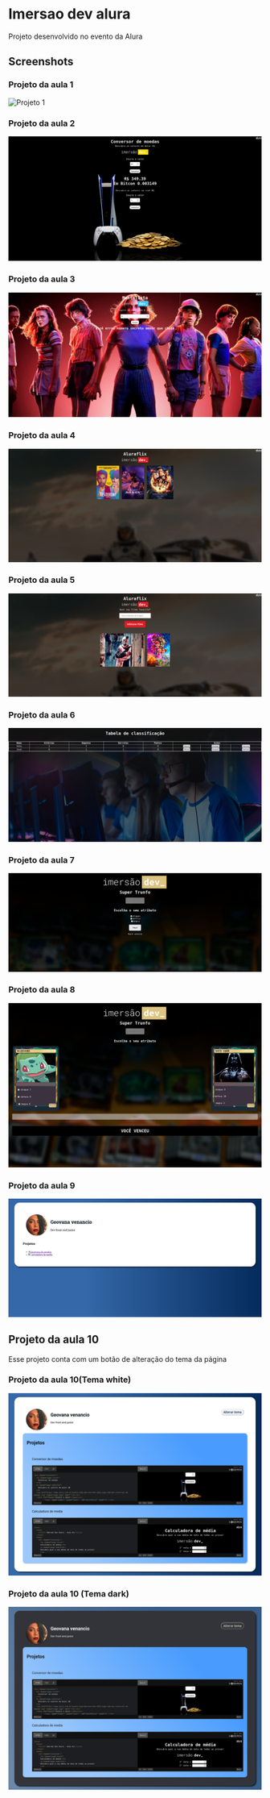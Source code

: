 # Imersao dev alura

Projeto desenvolvido no evento da Alura

## Screenshots

### Projeto da aula 1

![Projeto 1](/Img_projects/aula_1_calculadora_de_média.png)

### Projeto da aula 2

![Projeto 2](/Img_projects/aula_2_conversor_de_Moedas.png)

### Projeto da aula 3

![Projeto 3](/Img_projects/aula_3_mentalista.png)

### Projeto da aula 4

![Projeto 4](/Img_projects/aula_4_array_lista_e_aluraflix.png)

### Projeto da aula 5

![Projeto 5](/Img_projects/aula_5_aluraflix.png)

### Projeto da aula 6

![Projeto 6](/Img_projects/aula_6_objetos_e_tabelas_de_classificação.png)

### Projeto da aula 7

![Projeto 7](/Img_projects/aula_07_super_trunfo.png)

### Projeto da aula 8

![Projeto 8](/Img_projects/aula_8_super_trunfo_cartas.png)

### Projeto da aula 9

![Projeto 9](/Img_projects/aula_9_figma_portfolio.png)

## Projeto da aula 10

Esse projeto conta com um botão de alteração do tema da página

### Projeto da aula 10(Tema white)

![Projeto 10 fundo branco](/Img_projects/aula_10_imagem_white_portfolio.pngportfolio.png)

### Projeto da aula 10 (Tema dark)

![Projeto 10 fundo dark](/Img_projects/aula_10_imagem_dark_portfolio.png)
